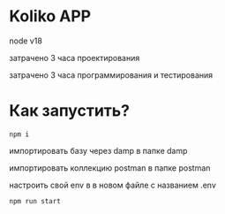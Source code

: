 # Koliko APP
node v18

затрачено 3 часa проектирования

затрачено 3 часa программирования и тестирования

# Как запустить?
```
npm i
```
импортировать базу через damp в папке damp

импортировать коллекцию postman в папке postman 

настроить свой env в в новом файле с названием .env 

```
npm run start
```